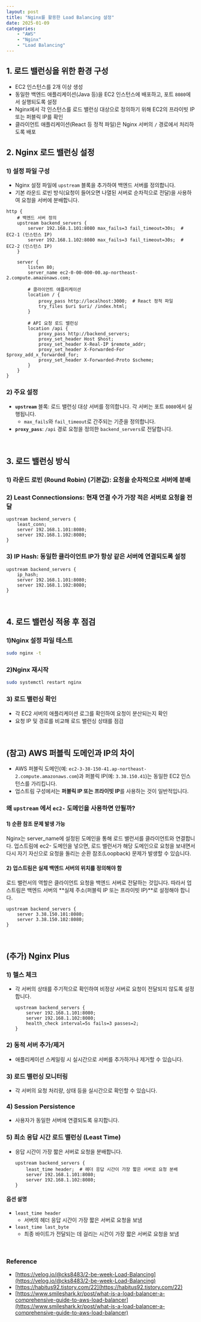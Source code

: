 ```yaml
---
layout: post
title: "Nginx를 활용한 Load Balancing 설정" 
date: 2025-01-09
categories:
    - "AWS"
    - "Nginx"
    - "Load Balancing"
---
```



## 1. 로드 밸런싱을 위한 환경 구성

- EC2 인스턴스를 2개 이상 생성
- 동일한 백엔드 애플리케이션(Java 등)을 EC2 인스턴스에 배포하고, 포트 `8080`에서 실행되도록 설정
- Nginx에서 각 인스턴스를 로드 밸런싱 대상으로 정의하기 위해 EC2의 프라이빗 IP 또는 퍼블릭 IP를 확인
- 클라이언트 애플리케이션(React 등 정적 파일)은 Nginx 서버의 `/` 경로에서 처리하도록 배포

## 2. Nginx 로드 밸런싱 설정

### 1) 설정 파일 구성

- Nginx 설정 파일에 `upstream` 블록을 추가하여 백엔드 서버를 정의합니다.
- 기본 라운드 로빈 방식(요청이 들어오면 나열된 서버로 순차적으로 전달)을 사용하여 요청을 서버에 분배합니다.

```nginx
http {
    # 백엔드 서버 정의
    upstream backend_servers {
        server 192.168.1.101:8080 max_fails=3 fail_timeout=30s;  # EC2-1 (인스턴스 IP)
        server 192.168.1.102:8080 max_fails=3 fail_timeout=30s;  # EC2-2 (인스턴스 IP)
    }

    server {
        listen 80;
        server_name ec2-0-00-000-00.ap-northeast-2.compute.amazonaws.com;

        # 클라이언트 애플리케이션
        location / {
            proxy_pass http://localhost:3000;  # React 정적 파일
            try_files $uri $uri/ /index.html;
        }

        # API 요청 로드 밸런싱
        location /api {
            proxy_pass http://backend_servers;
            proxy_set_header Host $host;
            proxy_set_header X-Real-IP $remote_addr;
            proxy_set_header X-Forwarded-For $proxy_add_x_forwarded_for;
            proxy_set_header X-Forwarded-Proto $scheme;
        }
    }
}
```

### 2) 주요 설정

- **`upstream`** 블록: 로드 밸런싱 대상 서버를 정의합니다. 각 서버는 포트 `8080`에서 실행됩니다.
    - `max_fails`와 `fail_timeout`로 간주되는 기준을 정의합니다.
- **`proxy_pass`**: `/api` 경로 요청을 정의한 `backend_servers`로 전달합니다.

<br>


## 3. 로드 밸런싱 방식

### 1) **라운드 로빈 (Round Robin)** (기본값): 요청을 순차적으로 서버에 분배
### 2)  **Least Connectionsions**: 현재 연결 수가 가장 적은 서버로 요청을 전달

   ```nginx
   upstream backend_servers {
       least_conn;
       server 192.168.1.101:8080;
       server 192.168.1.102:8080;
   }
   ```
### 3) **IP Hash**: 동일한 클라이언트 IP가 항상 같은 서버에 연결되도록 설정

   ```nginx
   upstream backend_servers {
       ip_hash;
       server 192.168.1.101:8080;
       server 192.168.1.102:8080;
   }
   ```

<br>

## 4. 로드 밸런싱 적용 후 점검

### 1)Nginx 설정 파일 테스트

   ```bash
   sudo nginx -t
   ```

### 2)Nginx 재시작

   ```bash
   sudo systemctl restart nginx
   ```

### 3) 로드 밸런싱 확인
   - 각 EC2 서버의 애플리케이션 로그를 확인하여 요청이 분산되는지 확인
   - 요청 IP 및 경로를 비교해 로드 밸런싱 상태를 점검

<br>

## (참고) AWS 퍼블릭 도메인과 IP의 차이

- AWS 퍼블릭 도메인(예: `ec2-3-38-150-41.ap-northeast-2.compute.amazonaws.com`)과 퍼블릭 IP(예: `3.38.150.41`)는 동일한 EC2 인스턴스를 가리킵니다.
- 업스트림 구성에서는 **퍼블릭 IP 또는 프라이빗 IP**를 사용하는 것이 일반적입니다.

### 왜 `upstream` 에서 `ec2-` 도메인을 사용하면 안될까?

#### 1) 순환 참조 문제 발생 가능
Nginx는 server_name에 설정된 도메인을 통해 로드 밸런서를 클라이언트와 연결합니다.
업스트림에 ec2- 도메인을 넣으면, 로드 밸런서가 해당 도메인으로 요청을 보내면서 다시 자기 자신으로 요청을 돌리는 순환 참조(Loopback) 문제가 발생할 수 있습니다.

#### 2) 업스트림은 실제 백엔드 서버의 위치를 정의해야 함
로드 밸런서의 역할은 클라이언트 요청을 백엔드 서버로 전달하는 것입니다.
따라서 업스트림은 백엔드 서버의 **실제 주소(퍼블릭 IP 또는 프라이빗 IP)**로 설정해야 합니다.

```nginx
upstream backend_servers {
    server 3.38.150.101:8080;
    server 3.38.150.102:8080;
}
```

<br>

## (추가) Nginx Plus

### 1) 헬스 체크
- 각 서버의 상태를 주기적으로 확인하여 비정상 서버로 요청이 전달되지 않도록 설정합니다.
   ```nginx
   upstream backend_servers {
       server 192.168.1.101:8080;
       server 192.168.1.102:8080;
       health_check interval=5s fails=3 passes=2;
   }
   ```
### 2) 동적 서버 추가/제거
- 애플리케이션 스케일링 시 실시간으로 서버를 추가하거나 제거할 수 있습니다.

### 3) 로드 밸런싱 모니터링
- 각 서버의 요청 처리량, 상태 등을 실시간으로 확인할 수 있습니다.

### 4) Session Persistence
- 사용자가 동일한 서버에 연결되도록 유지합니다.

### 5) 최소 응답 시간 로드 밸런싱 (Least Time)
- 응답 시간이 가장 짧은 서버로 요청을 분배합니다.
   ```nginx
   upstream backend_servers {
       least_time header;  # 헤더 응답 시간이 가장 짧은 서버로 요청 분배
       server 192.168.1.101:8080;
       server 192.168.1.102:8080;
   }
   ```
#### 옵션 설명
- `least_time header`
   - 서버의 헤더 응답 시간이 가장 짧은 서버로 요청을 보냄
- `least_time last_byte`
   - 최종 바이트가 전달되는 데 걸리는 시간이 가장 짧은 서버로 요청을 보냄

<br>



### Reference
- [https://velog.io/@cks8483/2-be-week-Load-Balancing](https://velog.io/@cks8483/2-be-week-Load-Balancing)
- [https://habitus92.tistory.com/22](https://habitus92.tistory.com/22)
- [https://www.smileshark.kr/post/what-is-a-load-balancer-a-comprehensive-guide-to-aws-load-balancer](https://www.smileshark.kr/post/what-is-a-load-balancer-a-comprehensive-guide-to-aws-load-balancer)